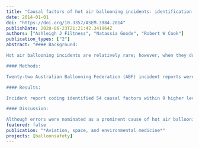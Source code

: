 ```yaml
---
title: "Causal factors of hot air ballooning incidents: identification, frequency, and potential impact"
date: 2014-01-01
doi: "https://doi.org/10.3357/ASEM.3984.2014"
publishDate: 2020-06-23T21:21:42.341864Z
authors: ["Ashleigh J Filtness", "Natassia Goode", "Robert W Cook"]
publication_types: ["2"]
abstract: "#### Background: 

Hot air ballooning incidents are relatively rare; however, when they do occur they are likely to result in a fatality or serious injury. Human error is commonly attributed as the cause of hot air ballooning incidents; however, error in itself is not an explanation for safety failures. This research aims to identify and establish the relative importance of factors contributing toward hot air ballooning incidents. 

#### Methods: 

Twenty-two Australian Ballooning Federation (ABF) incident reports were thematically coded using a bottom-up approach to identify causal factors. Subsequently, 69 balloonists (mean 19.51 yr experience) participated in a survey to identify additional causal factors and rate (out of 7) the perceived frequency and potential impact to ballooning operations of each of the previously identified causal factors. Perceived associated risk was calculated by multiplying mean perceived frequency and impact ratings. 

#### Results:

Incident report coding identified 54 causal factors within 9 higher level areas: Attributes, Crew Resource Management, Equipment, Errors, Instructors, Organizational, Physical Environment, Regulatory Body, and Violations. Overall, ‘weather’, ‘inexperience,’ and ‘poor/inappropriate decisions’ were rated as having greatest perceived associated risk. 

#### Discussion: 

Although errors were nominated as a prominent cause of hot air ballooning incidents, physical environment and personal attributes are also particularly important for safe hot air ballooning operations. In identifying a range of causal factors, the areas of weakness surrounding ballooning operations have been defined; it is hoped that targeted safety and training strategies can now be put into place to remove these contributing factors and reduce the chance of pilot error."
featured: false
publication: "*Aviation, space, and environmental medicine*"
projects: [balloonsafety]
---
```


